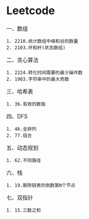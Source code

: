 # Leetcode

  一、数组
  
    1. 2210.统计数组中峰和谷的数量
    2. 2103.环和杆(状态数组)
    
  二、贪心算法
  
    1. 2224.转化时间需要的最少操作数
    2. 1903.字符串中的最大奇数
    
  三、哈希表
  
    1. 36.有效的数独
  
  四、DFS
  
    1. 46.全排列
    2. 77.组合
    
  五、动态规划
  
    1. 62.不同路径
    
  六、栈
  
    1. 19.删除链表的倒数第N个节点
    
  七、双指针
  
    1. 15.三数之和
